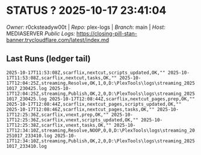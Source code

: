 # STATUS ? 2025-10-17 23:41:04

*Owner:* r0cksteadyw00t  |  *Repo:* plex-logs  |  *Branch:* main  |  *Host:* MEDIASERVER
*Public Logs:* https://closing-pill-stan-banner.trycloudflare.com/latest/index.md

## Last Runs (ledger tail)

``
2025-10-17T11:53:08Z,scarflix,nextcut,scripts_updated,OK,""
2025-10-17T11:53:08Z,scarflix,nextcut,tasks,OK,""
2025-10-17T12:04:25Z,streaming,Resolve,OK,1,0,D:\PlexTools\logs\streaming_20251017_230425.log
2025-10-17T12:04:25Z,streaming,Publish,OK,2,0,D:\PlexTools\logs\streaming_20251017_230425.log
2025-10-17T12:08:44Z,scarflix,nextcut_pages,prep,OK,""
2025-10-17T12:08:44Z,scarflix,nextcut_pages,scripts_updated,OK,""
2025-10-17T12:08:46Z,scarflix,nextcut_pages,tasks,OK,""
2025-10-17T12:25:36Z,scarflix,vnext,prep,OK,""
2025-10-17T12:25:36Z,scarflix,vnext,scripts_updated,OK,""
2025-10-17T12:25:38Z,scarflix,vnext,tasks,OK,""
2025-10-17T12:34:10Z,streaming,Resolve,NOOP,0,0,D:\PlexTools\logs\streaming_20251017_233410.log
2025-10-17T12:34:10Z,streaming,Publish,OK,2,0,D:\PlexTools\logs\streaming_20251017_233410.log
``